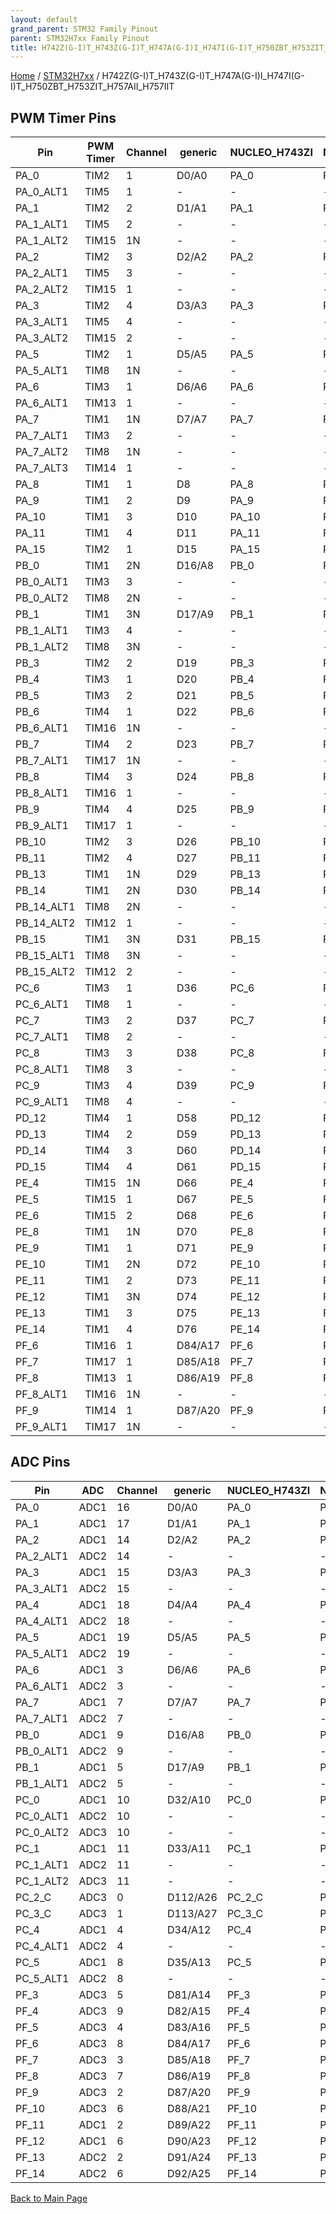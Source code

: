 ```yaml
---
layout: default
grand_parent: STM32 Family Pinout
parent: STM32H7xx Family Pinout
title: H742Z(G-I)T_H743Z(G-I)T_H747A(G-I)I_H747I(G-I)T_H750ZBT_H753ZIT_H757AII_H757IIT Pinout
---
```


[Home](../../index.md) / [STM32H7xx](../index.md) / H742Z(G-I)T_H743Z(G-I)T_H747A(G-I)I_H747I(G-I)T_H750ZBT_H753ZIT_H757AII_H757IIT

## PWM Timer Pins

| Pin | PWM Timer | Channel | generic | NUCLEO_H743ZI | NUCLEO_H753ZI |
| --- | --- | --- | --- | --- | --- |
| PA_0 | TIM2 | 1 | D0/A0 | PA_0 | PA_0 |
| PA_0_ALT1 | TIM5 | 1 | - | - | - |
| PA_1 | TIM2 | 2 | D1/A1 | PA_1 | PA_1 |
| PA_1_ALT1 | TIM5 | 2 | - | - | - |
| PA_1_ALT2 | TIM15 | 1N | - | - | - |
| PA_2 | TIM2 | 3 | D2/A2 | PA_2 | PA_2 |
| PA_2_ALT1 | TIM5 | 3 | - | - | - |
| PA_2_ALT2 | TIM15 | 1 | - | - | - |
| PA_3 | TIM2 | 4 | D3/A3 | PA_3 | PA_3 |
| PA_3_ALT1 | TIM5 | 4 | - | - | - |
| PA_3_ALT2 | TIM15 | 2 | - | - | - |
| PA_5 | TIM2 | 1 | D5/A5 | PA_5 | PA_5 |
| PA_5_ALT1 | TIM8 | 1N | - | - | - |
| PA_6 | TIM3 | 1 | D6/A6 | PA_6 | PA_6 |
| PA_6_ALT1 | TIM13 | 1 | - | - | - |
| PA_7 | TIM1 | 1N | D7/A7 | PA_7 | PA_7 |
| PA_7_ALT1 | TIM3 | 2 | - | - | - |
| PA_7_ALT2 | TIM8 | 1N | - | - | - |
| PA_7_ALT3 | TIM14 | 1 | - | - | - |
| PA_8 | TIM1 | 1 | D8 | PA_8 | PA_8 |
| PA_9 | TIM1 | 2 | D9 | PA_9 | PA_9 |
| PA_10 | TIM1 | 3 | D10 | PA_10 | PA_10 |
| PA_11 | TIM1 | 4 | D11 | PA_11 | PA_11 |
| PA_15 | TIM2 | 1 | D15 | PA_15 | PA_15 |
| PB_0 | TIM1 | 2N | D16/A8 | PB_0 | PB_0 |
| PB_0_ALT1 | TIM3 | 3 | - | - | - |
| PB_0_ALT2 | TIM8 | 2N | - | - | - |
| PB_1 | TIM1 | 3N | D17/A9 | PB_1 | PB_1 |
| PB_1_ALT1 | TIM3 | 4 | - | - | - |
| PB_1_ALT2 | TIM8 | 3N | - | - | - |
| PB_3 | TIM2 | 2 | D19 | PB_3 | PB_3 |
| PB_4 | TIM3 | 1 | D20 | PB_4 | PB_4 |
| PB_5 | TIM3 | 2 | D21 | PB_5 | PB_5 |
| PB_6 | TIM4 | 1 | D22 | PB_6 | PB_6 |
| PB_6_ALT1 | TIM16 | 1N | - | - | - |
| PB_7 | TIM4 | 2 | D23 | PB_7 | PB_7 |
| PB_7_ALT1 | TIM17 | 1N | - | - | - |
| PB_8 | TIM4 | 3 | D24 | PB_8 | PB_8 |
| PB_8_ALT1 | TIM16 | 1 | - | - | - |
| PB_9 | TIM4 | 4 | D25 | PB_9 | PB_9 |
| PB_9_ALT1 | TIM17 | 1 | - | - | - |
| PB_10 | TIM2 | 3 | D26 | PB_10 | PB_10 |
| PB_11 | TIM2 | 4 | D27 | PB_11 | PB_11 |
| PB_13 | TIM1 | 1N | D29 | PB_13 | PB_13 |
| PB_14 | TIM1 | 2N | D30 | PB_14 | PB_14 |
| PB_14_ALT1 | TIM8 | 2N | - | - | - |
| PB_14_ALT2 | TIM12 | 1 | - | - | - |
| PB_15 | TIM1 | 3N | D31 | PB_15 | PB_15 |
| PB_15_ALT1 | TIM8 | 3N | - | - | - |
| PB_15_ALT2 | TIM12 | 2 | - | - | - |
| PC_6 | TIM3 | 1 | D36 | PC_6 | PC_6 |
| PC_6_ALT1 | TIM8 | 1 | - | - | - |
| PC_7 | TIM3 | 2 | D37 | PC_7 | PC_7 |
| PC_7_ALT1 | TIM8 | 2 | - | - | - |
| PC_8 | TIM3 | 3 | D38 | PC_8 | PC_8 |
| PC_8_ALT1 | TIM8 | 3 | - | - | - |
| PC_9 | TIM3 | 4 | D39 | PC_9 | PC_9 |
| PC_9_ALT1 | TIM8 | 4 | - | - | - |
| PD_12 | TIM4 | 1 | D58 | PD_12 | PD_12 |
| PD_13 | TIM4 | 2 | D59 | PD_13 | PD_13 |
| PD_14 | TIM4 | 3 | D60 | PD_14 | PD_14 |
| PD_15 | TIM4 | 4 | D61 | PD_15 | PD_15 |
| PE_4 | TIM15 | 1N | D66 | PE_4 | PE_4 |
| PE_5 | TIM15 | 1 | D67 | PE_5 | PE_5 |
| PE_6 | TIM15 | 2 | D68 | PE_6 | PE_6 |
| PE_8 | TIM1 | 1N | D70 | PE_8 | PE_8 |
| PE_9 | TIM1 | 1 | D71 | PE_9 | PE_9 |
| PE_10 | TIM1 | 2N | D72 | PE_10 | PE_10 |
| PE_11 | TIM1 | 2 | D73 | PE_11 | PE_11 |
| PE_12 | TIM1 | 3N | D74 | PE_12 | PE_12 |
| PE_13 | TIM1 | 3 | D75 | PE_13 | PE_13 |
| PE_14 | TIM1 | 4 | D76 | PE_14 | PE_14 |
| PF_6 | TIM16 | 1 | D84/A17 | PF_6 | PF_6 |
| PF_7 | TIM17 | 1 | D85/A18 | PF_7 | PF_7 |
| PF_8 | TIM13 | 1 | D86/A19 | PF_8 | PF_8 |
| PF_8_ALT1 | TIM16 | 1N | - | - | - |
| PF_9 | TIM14 | 1 | D87/A20 | PF_9 | PF_9 |
| PF_9_ALT1 | TIM17 | 1N | - | - | - |


## ADC Pins

| Pin | ADC | Channel | generic | NUCLEO_H743ZI | NUCLEO_H753ZI |
| --- | --- | --- | --- | --- | --- |
| PA_0 | ADC1 | 16 | D0/A0 | PA_0 | PA_0 |
| PA_1 | ADC1 | 17 | D1/A1 | PA_1 | PA_1 |
| PA_2 | ADC1 | 14 | D2/A2 | PA_2 | PA_2 |
| PA_2_ALT1 | ADC2 | 14 | - | - | - |
| PA_3 | ADC1 | 15 | D3/A3 | PA_3 | PA_3 |
| PA_3_ALT1 | ADC2 | 15 | - | - | - |
| PA_4 | ADC1 | 18 | D4/A4 | PA_4 | PA_4 |
| PA_4_ALT1 | ADC2 | 18 | - | - | - |
| PA_5 | ADC1 | 19 | D5/A5 | PA_5 | PA_5 |
| PA_5_ALT1 | ADC2 | 19 | - | - | - |
| PA_6 | ADC1 | 3 | D6/A6 | PA_6 | PA_6 |
| PA_6_ALT1 | ADC2 | 3 | - | - | - |
| PA_7 | ADC1 | 7 | D7/A7 | PA_7 | PA_7 |
| PA_7_ALT1 | ADC2 | 7 | - | - | - |
| PB_0 | ADC1 | 9 | D16/A8 | PB_0 | PB_0 |
| PB_0_ALT1 | ADC2 | 9 | - | - | - |
| PB_1 | ADC1 | 5 | D17/A9 | PB_1 | PB_1 |
| PB_1_ALT1 | ADC2 | 5 | - | - | - |
| PC_0 | ADC1 | 10 | D32/A10 | PC_0 | PC_0 |
| PC_0_ALT1 | ADC2 | 10 | - | - | - |
| PC_0_ALT2 | ADC3 | 10 | - | - | - |
| PC_1 | ADC1 | 11 | D33/A11 | PC_1 | PC_1 |
| PC_1_ALT1 | ADC2 | 11 | - | - | - |
| PC_1_ALT2 | ADC3 | 11 | - | - | - |
| PC_2_C | ADC3 | 0 | D112/A26 | PC_2_C | PC_2_C |
| PC_3_C | ADC3 | 1 | D113/A27 | PC_3_C | PC_3_C |
| PC_4 | ADC1 | 4 | D34/A12 | PC_4 | PC_4 |
| PC_4_ALT1 | ADC2 | 4 | - | - | - |
| PC_5 | ADC1 | 8 | D35/A13 | PC_5 | PC_5 |
| PC_5_ALT1 | ADC2 | 8 | - | - | - |
| PF_3 | ADC3 | 5 | D81/A14 | PF_3 | PF_3 |
| PF_4 | ADC3 | 9 | D82/A15 | PF_4 | PF_4 |
| PF_5 | ADC3 | 4 | D83/A16 | PF_5 | PF_5 |
| PF_6 | ADC3 | 8 | D84/A17 | PF_6 | PF_6 |
| PF_7 | ADC3 | 3 | D85/A18 | PF_7 | PF_7 |
| PF_8 | ADC3 | 7 | D86/A19 | PF_8 | PF_8 |
| PF_9 | ADC3 | 2 | D87/A20 | PF_9 | PF_9 |
| PF_10 | ADC3 | 6 | D88/A21 | PF_10 | PF_10 |
| PF_11 | ADC1 | 2 | D89/A22 | PF_11 | PF_11 |
| PF_12 | ADC1 | 6 | D90/A23 | PF_12 | PF_12 |
| PF_13 | ADC2 | 2 | D91/A24 | PF_13 | PF_13 |
| PF_14 | ADC2 | 6 | D92/A25 | PF_14 | PF_14 |


[Back to Main Page](../../index.md)